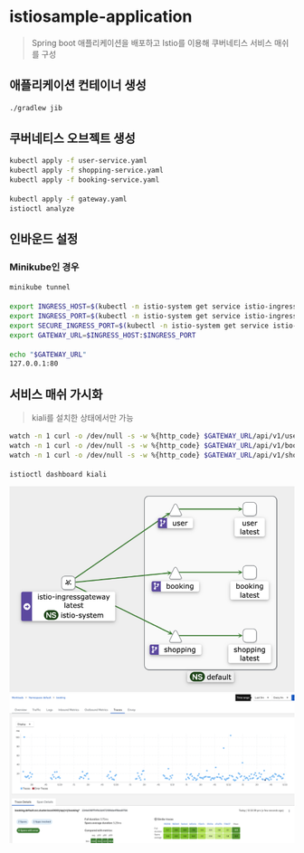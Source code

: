 # istiosample-application
> Spring boot 애플리케이션을 배포하고 Istio를 이용해 쿠버네티스 서비스 매쉬를 구성

## 애플리케이션 컨테이너 생성
```bash
./gradlew jib
```

## 쿠버네티스 오브젝트 생성
```bash
kubectl apply -f user-service.yaml
kubectl apply -f shopping-service.yaml
kubectl apply -f booking-service.yaml

kubectl apply -f gateway.yaml
istioctl analyze
```

## 인바운드 설정
### Minikube인 경우
```bash
minikube tunnel

export INGRESS_HOST=$(kubectl -n istio-system get service istio-ingressgateway -o jsonpath='{.status.loadBalancer.ingress[0].ip}')
export INGRESS_PORT=$(kubectl -n istio-system get service istio-ingressgateway -o jsonpath='{.spec.ports[?(@.name=="http2")].port}')
export SECURE_INGRESS_PORT=$(kubectl -n istio-system get service istio-ingressgateway -o jsonpath='{.spec.ports[?(@.name=="https")].port}')
export GATEWAY_URL=$INGRESS_HOST:$INGRESS_PORT

echo "$GATEWAY_URL"
127.0.0.1:80
```

## 서비스 매쉬 가시화
> kiali를 설치한 상태에서만 가능
```bash
watch -n 1 curl -o /dev/null -s -w %{http_code} $GATEWAY_URL/api/v1/users # users API 요청
watch -n 1 curl -o /dev/null -s -w %{http_code} $GATEWAY_URL/api/v1/booking # booking API 요청
watch -n 1 curl -o /dev/null -s -w %{http_code} $GATEWAY_URL/api/v1/shopping # shopping API 요청

istioctl dashboard kiali
```

![Alt text](images/1.png)
![Alt text](images/2.png)